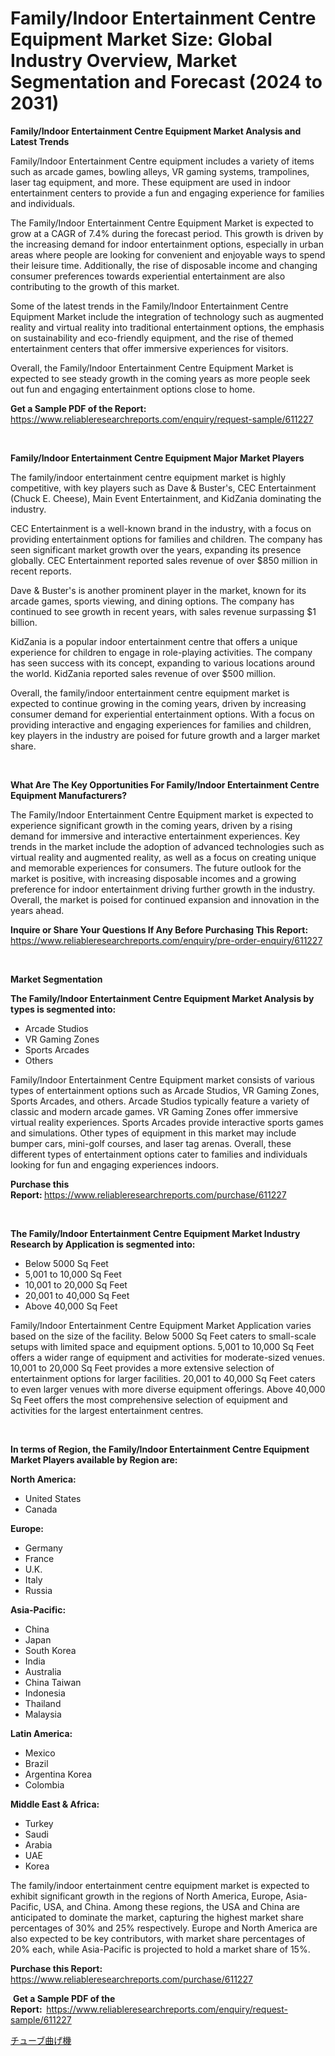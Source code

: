 <p><h1>Family/Indoor Entertainment Centre Equipment Market Size: Global Industry Overview, Market Segmentation and Forecast (2024 to 2031)</h1></p><p><strong>Family/Indoor Entertainment Centre Equipment Market Analysis and Latest Trends</strong></p>
<p><p>Family/Indoor Entertainment Centre equipment includes a variety of items such as arcade games, bowling alleys, VR gaming systems, trampolines, laser tag equipment, and more. These equipment are used in indoor entertainment centers to provide a fun and engaging experience for families and individuals.</p><p>The Family/Indoor Entertainment Centre Equipment Market is expected to grow at a CAGR of 7.4% during the forecast period. This growth is driven by the increasing demand for indoor entertainment options, especially in urban areas where people are looking for convenient and enjoyable ways to spend their leisure time. Additionally, the rise of disposable income and changing consumer preferences towards experiential entertainment are also contributing to the growth of this market.</p><p>Some of the latest trends in the Family/Indoor Entertainment Centre Equipment Market include the integration of technology such as augmented reality and virtual reality into traditional entertainment options, the emphasis on sustainability and eco-friendly equipment, and the rise of themed entertainment centers that offer immersive experiences for visitors.</p><p>Overall, the Family/Indoor Entertainment Centre Equipment Market is expected to see steady growth in the coming years as more people seek out fun and engaging entertainment options close to home.</p></p>
<p><strong>Get a Sample PDF of the Report:&nbsp;</strong> <a href="https://www.reliableresearchreports.com/enquiry/request-sample/611227">https://www.reliableresearchreports.com/enquiry/request-sample/611227</a></p>
<p>&nbsp;</p>
<p><strong>Family/Indoor Entertainment Centre Equipment Major Market Players</strong></p>
<p><p>The family/indoor entertainment centre equipment market is highly competitive, with key players such as Dave & Buster's, CEC Entertainment (Chuck E. Cheese), Main Event Entertainment, and KidZania dominating the industry. </p><p>CEC Entertainment is a well-known brand in the industry, with a focus on providing entertainment options for families and children. The company has seen significant market growth over the years, expanding its presence globally. CEC Entertainment reported sales revenue of over $850 million in recent reports.</p><p>Dave & Buster's is another prominent player in the market, known for its arcade games, sports viewing, and dining options. The company has continued to see growth in recent years, with sales revenue surpassing $1 billion.</p><p>KidZania is a popular indoor entertainment centre that offers a unique experience for children to engage in role-playing activities. The company has seen success with its concept, expanding to various locations around the world. KidZania reported sales revenue of over $500 million.</p><p>Overall, the family/indoor entertainment centre equipment market is expected to continue growing in the coming years, driven by increasing consumer demand for experiential entertainment options. With a focus on providing interactive and engaging experiences for families and children, key players in the industry are poised for future growth and a larger market share.</p></p>
<p>&nbsp;</p>
<p><strong>What Are The Key Opportunities For Family/Indoor Entertainment Centre Equipment Manufacturers?</strong></p>
<p><p>The Family/Indoor Entertainment Centre Equipment market is expected to experience significant growth in the coming years, driven by a rising demand for immersive and interactive entertainment experiences. Key trends in the market include the adoption of advanced technologies such as virtual reality and augmented reality, as well as a focus on creating unique and memorable experiences for consumers. The future outlook for the market is positive, with increasing disposable incomes and a growing preference for indoor entertainment driving further growth in the industry. Overall, the market is poised for continued expansion and innovation in the years ahead.</p></p>
<p><strong>Inquire or Share Your Questions If Any Before Purchasing This Report:</strong> <a href="https://www.reliableresearchreports.com/enquiry/pre-order-enquiry/611227">https://www.reliableresearchreports.com/enquiry/pre-order-enquiry/611227</a></p>
<p>&nbsp;</p>
<p><strong>Market Segmentation</strong></p>
<p><strong>The Family/Indoor Entertainment Centre Equipment Market Analysis by types is segmented into:</strong></p>
<p><ul><li>Arcade Studios</li><li>VR Gaming Zones</li><li>Sports Arcades</li><li>Others</li></ul></p>
<p><p>Family/Indoor Entertainment Centre Equipment market consists of various types of entertainment options such as Arcade Studios, VR Gaming Zones, Sports Arcades, and others. Arcade Studios typically feature a variety of classic and modern arcade games. VR Gaming Zones offer immersive virtual reality experiences. Sports Arcades provide interactive sports games and simulations. Other types of equipment in this market may include bumper cars, mini-golf courses, and laser tag arenas. Overall, these different types of entertainment options cater to families and individuals looking for fun and engaging experiences indoors.</p></p>
<p><strong>Purchase this Report:&nbsp;</strong><a href="https://www.reliableresearchreports.com/purchase/611227">https://www.reliableresearchreports.com/purchase/611227</a></p>
<p>&nbsp;</p>
<p><strong>The Family/Indoor Entertainment Centre Equipment Market Industry Research by Application is segmented into:</strong></p>
<p><ul><li>Below 5000 Sq Feet</li><li>5,001 to 10,000 Sq Feet</li><li>10,001 to 20,000 Sq Feet</li><li>20,001 to 40,000 Sq Feet</li><li>Above 40,000 Sq Feet</li></ul></p>
<p><p>Family/Indoor Entertainment Centre Equipment Market Application varies based on the size of the facility. Below 5000 Sq Feet caters to small-scale setups with limited space and equipment options. 5,001 to 10,000 Sq Feet offers a wider range of equipment and activities for moderate-sized venues. 10,001 to 20,000 Sq Feet provides a more extensive selection of entertainment options for larger facilities. 20,001 to 40,000 Sq Feet caters to even larger venues with more diverse equipment offerings. Above 40,000 Sq Feet offers the most comprehensive selection of equipment and activities for the largest entertainment centres.</p></p>
<p>&nbsp;</p>
<p><strong>In terms of Region, the Family/Indoor Entertainment Centre Equipment Market Players available by Region are:</strong></p>
<p>
    <p> <strong> North America: </strong>
        <ul>
            <li>United States</li>
            <li>Canada</li>
        </ul>
        </p> 
    <p> <strong> Europe: </strong>
        <ul>
            <li>Germany</li>
            <li>France</li>
            <li>U.K.</li>
            <li>Italy</li>
            <li>Russia</li>
        </ul>
        </p> 
    <p> <strong> Asia-Pacific: </strong>
        <ul>
            <li>China</li>
            <li>Japan</li>
            <li>South Korea</li>
            <li>India</li>
            <li>Australia</li>
            <li>China Taiwan</li>
            <li>Indonesia</li>
            <li>Thailand</li>
            <li>Malaysia</li>
        </ul>
        </p> 
    <p> <strong> Latin America: </strong>
        <ul>
            <li>Mexico</li>
            <li>Brazil</li>
            <li>Argentina Korea</li>
            <li>Colombia</li>
        </ul>
        </p> 
    <p> <strong> Middle East & Africa: </strong>
        <ul>
            <li>Turkey</li>
            <li>Saudi</li>
            <li>Arabia</li>
            <li>UAE</li>
            <li>Korea</li>
        </ul>
    </p>
    </p>
<p><p>The family/indoor entertainment centre equipment market is expected to exhibit significant growth in the regions of North America, Europe, Asia-Pacific, USA, and China. Among these regions, the USA and China are anticipated to dominate the market, capturing the highest market share percentages of 30% and 25% respectively. Europe and North America are also expected to be key contributors, with market share percentages of 20% each, while Asia-Pacific is projected to hold a market share of 15%.</p></p>
<p><strong>Purchase this Report: </strong><a href="https://www.reliableresearchreports.com/purchase/611227">https://www.reliableresearchreports.com/purchase/611227</a></p>
<p>&nbsp;<strong>Get a Sample PDF of the Report:&nbsp;&nbsp;</strong><a href="https://www.reliableresearchreports.com/enquiry/request-sample/611227">https://www.reliableresearchreports.com/enquiry/request-sample/611227</a></p>
<p><strong></strong></p>
<p><p><a href="https://github.com/zekaoe592392/Market-Research-Report-List-1/blob/main/57088577193.md">チューブ曲げ機</a></p></p>